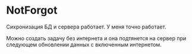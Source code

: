 # NotForgot

Сихронизация БД и сервера работает. У меня точно работает.

Можно создать задачу без интернета и она подтянется на сервер при следующем обновлении данных с включенным интернетом.